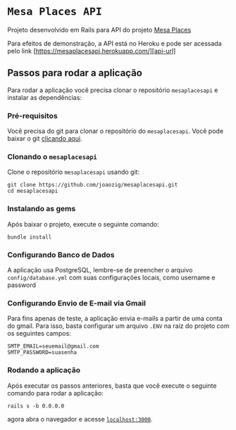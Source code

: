 # `Mesa Places API`

Projeto desenvolvido em Rails para API do projeto [Mesa Places][mesaplaces]

Para efeitos de demonstração, a API está no Heroku e pode ser acessada pelo link [https://mesaplacesapi.herokuapp.com/][api-url] 

## Passos para rodar a aplicação

Para rodar a aplicação você precisa clonar o repositório `mesaplacesapi` e instalar as dependências:

### Pré-requisitos

Você precisa do git para clonar o repositório do `mesaplacesapi`. Você pode baixar o git [clicando aqui][git].

### Clonando o `mesaplacesapi`

Clone o repositório `mesaplacesapi` usando git:

```
git clone https://github.com/joaozig/mesaplacesapi.git
cd mesaplacesapi
```

### Instalando as gems

Após baixar o projeto, execute o seguinte comando:

```
bundle install
```

### Configurando Banco de Dados

A aplicação usa PostgreSQL, lembre-se de preencher o arquivo `config/database.yml` com suas configurações locais, como username e password

### Configurando Envio de E-mail via Gmail

Para fins apenas de teste, a aplicação envia e-mails a partir de uma conta do gmail. Para isso, basta configurar um arquivo `.ENV` na raiz do projeto com os seguintes campos:

```
SMTP_EMAIL=seuemail@gmail.com
SMTP_PASSWORD=suasenha
```

### Rodando a aplicação

Após executar os passos anteriores, basta que você execute o seguinte comando para rodar a aplicação:

```
rails s -b 0.0.0.0
```

agora abra o navegador e acesse [`localhost:3000`][local-app-url].

[api-url]: https://mesaplacesapi.herokuapp.com/
[mesaplaces]: https://github.com/joaozig/mesaplaces
[git]: https://git-scm.com/
[local-app-url]: http://localhost:3000
